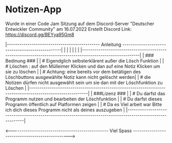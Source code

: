 # Notizen-App
Wurde in einer Code Jam Sitzung auf dem Discord-Server "Deutscher Entwickler Community" am 16.07.2022 Erstellt
 Discord Link: https://discord.gg/BEYya95Gm8
 
 
 
 
 
 
 
 
 
 
 
 
|---------------------------------------------  Anleitung  ------------------------------------------------|
|                                                                                                          |
|                                                                                                          |
|                                                                                                          |
|----------------------------------------------------------------------------------------------------------|
|                                             ### Bedinung ###                                             |
|   # Eigendglich selbsterklärent außer die Lösch Funktion                                                 |
|   # Löschen : auf den Mülleimer Klicken und dan auf eine Notiz Klicken um sie zu löschen                 |
|   # Achtung: eine bereits vor dem betätigen des Löschbuttons ausgewählte Notiz kann nicht gelöscht werden|
|   #          die Notizen dürfen nicht ausgewählt sein um sie dan mit der Löschfunktion zu Löschen        |
|----------------------------------------------------------------------------------------------------------|
|                                               ###Lizenz ###                                              |
|   # Du darfst das Programm nutzen und bearbeiten der Löschfunktion                                       |
|   # Du darfst dieses Programm öffentlich auf Platformen zeigen                                           |
|   # Da es Viel arbeit war Bitte ich dich dieses Programm nicht als deines auszugeben                     |
|----------------------------------------------------------------------------------------------------------|

<----------------------------------------------- Viel Spass ----------------------------------------------->
